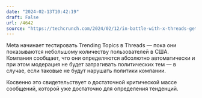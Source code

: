 ```yaml
---
date: "2024-02-13T10:42:19"
draft: False
url: /4642
source: "https://techcrunch.com/2024/02/12/in-battle-with-x-threads-gets-trending-topics-where-politics-will-be-allowed/"
---
```


Meta начинает тестировать Trending Topics в Threads — пока они показываются небольшому количеству пользователей в США. Компания сообщает, что они определяются абсолютно автоматически и при этом модерация не будет затрагивать политических тем — в случае, если таковые не будут нарушать политики компании.

Косвенно это свидетельствует о достаточной критической массе сообщений, которой уже достаточно для определения тенденций.
